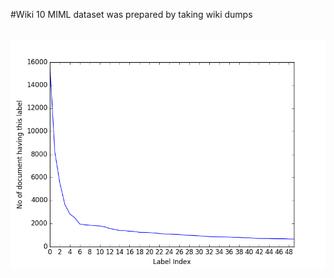 #Wiki 10 MIML dataset was prepared by taking wiki dumps <br/> <br/>


![Alt text](dataset/top50label_freq_curve.png?raw=true "Top 50 label Frequency curve - wiki10 MIML dataset")